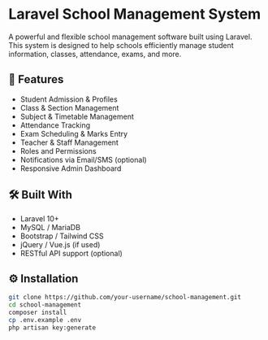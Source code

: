 # Laravel School Management System

A powerful and flexible school management software built using Laravel. This system is designed to help schools efficiently manage student information, classes, attendance, exams, and more.

## 🚀 Features

- Student Admission & Profiles
- Class & Section Management
- Subject & Timetable Management
- Attendance Tracking
- Exam Scheduling & Marks Entry
- Teacher & Staff Management
- Roles and Permissions
- Notifications via Email/SMS (optional)
- Responsive Admin Dashboard

## 🛠️ Built With

- Laravel 10+
- MySQL / MariaDB
- Bootstrap / Tailwind CSS
- jQuery / Vue.js (if used)
- RESTful API support (optional)

## ⚙️ Installation

```bash
git clone https://github.com/your-username/school-management.git
cd school-management
composer install
cp .env.example .env
php artisan key:generate

